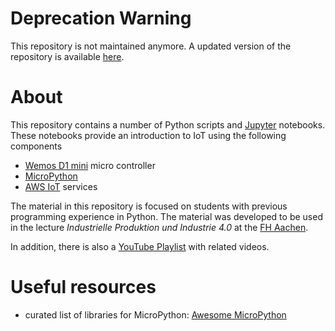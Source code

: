 # Deprecation Warning 

This repository is not maintained anymore. A updated version of the repository is 
available [here](https://github.com/ceedee666/iot_introduction).

# About

This repository contains a number of Python scripts and [Jupyter](https://jupyter.org/) notebooks. These notebooks
provide an introduction to IoT using the following components

- [Wemos D1 mini](https://docs.wemos.cc/en/latest/d1/d1_mini.html) micro controller
- [MicroPython](https://micropython.org/)
- [AWS IoT](https://aws.amazon.com/de/iot/) services

The material in this repository is focused on students with 
previous programming experience in Python. The material was developed to be used in the lecture *Industrielle Produktion und Industrie 4.0* at the 
[FH Aachen](http://www.fh-aachen.de).

In addition, there is also a [YouTube Playlist](https://youtube.com/playlist?list=PLl09U8aTDcv0M5ogljDDZQibgpg-XbwPv) with
related videos.

# Useful resources

- curated list of libraries for MicroPython: [Awesome MicroPython](http://awesome-micropython.com/)
